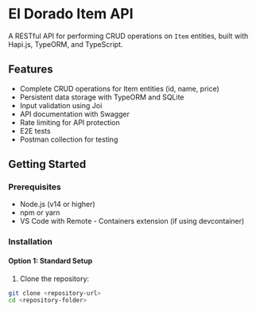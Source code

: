 # El Dorado Item API

A RESTful API for performing CRUD operations on `Item` entities, built with Hapi.js, TypeORM, and TypeScript.

## Features

- Complete CRUD operations for Item entities (id, name, price)
- Persistent data storage with TypeORM and SQLite
- Input validation using Joi
- API documentation with Swagger
- Rate limiting for API protection
- E2E tests
- Postman collection for testing

## Getting Started

### Prerequisites

- Node.js (v14 or higher)
- npm or yarn
- VS Code with Remote - Containers extension (if using devcontainer)

### Installation

#### Option 1: Standard Setup

1. Clone the repository:
```bash
git clone <repository-url>
cd <repository-folder>